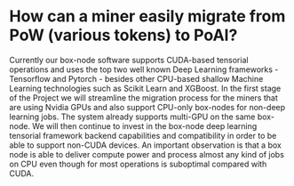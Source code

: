 # How can a miner easily migrate from PoW (various tokens) to PoAI?

Currently our box-node software supports CUDA-based tensorial operations and uses the top two well known Deep Learning frameworks - Tensorflow and Pytorch - besides other CPU-based shallow Machine Learning technologies such as Scikit Learn and XGBoost. In the first stage of the Project we will streamline the migration process for the miners that are using Nvidia GPUs and also support CPU-only box-nodes for non-deep learning jobs. The system already supports multi-GPU on the same box-node. We will then continue to invest in the box-node deep learning tensorial framework backend capabilities and compatibility in order to be able to support non-CUDA devices. An important observation is that a box node is able to deliver compute power and process almost any kind of jobs on CPU even though for most operations is suboptimal compared with CUDA.
